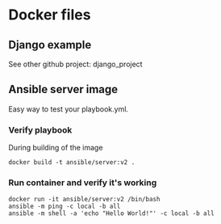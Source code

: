# Docker files
## Django example
See other github project: django_project
## Ansible server image
Easy way to test your playbook.yml.

### Verify playbook
During building of the image

```
docker build -t ansible/server:v2 .
```

### Run container and verify it's working

```
docker run -it ansible/server:v2 /bin/bash
ansible -m ping -c local -b all
ansible -m shell -a 'echo "Hello World!"' -c local -b all
```
